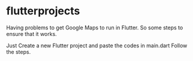 # flutterprojects

Having problems to get Google Maps to run in Flutter. So some steps to ensure that it works.

Just Create a new Flutter project and paste the codes in main.dart
Follow the steps.

